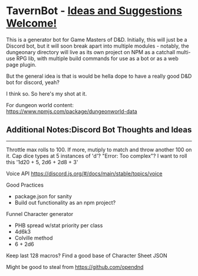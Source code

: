 # TavernBot - [Ideas and Suggestions Welcome!](https://github.com/JakeRunsDnD/tavernbot/issues)

This is a generator bot for Game Masters of D&D. Initially, this will just be a
Discord bot, but it will soon break apart into multiple modules - notably,
the dungeonary directory will live as its own project on NPM as a catchall
multi-use RPG lib, with multiple build commands for use as a bot or as
a web page plugin.

But the general idea is that is would be hella dope to have a really good D&D bot for discord, yeah?

I think so. So here's my shot at it.

For dungeon world content:
https://www.npmjs.com/package/dungeonworld-data


## Additional Notes:Discord Bot Thoughts and Ideas
---
Throttle max rolls to 100. If more, mutiply to match and throw another 100 on it.
Cap dice types at 5 instances of 'd'? "Error: Too complex"?
I want to roll this '1d20 + 5, 2d6 + 2d8 + 3'

Voice API https://discord.js.org/#/docs/main/stable/topics/voice

Good Practices
- package.json for sanity
- Build out functionality as an npm project?

Funnel Character generator
- PHB spread w/stat priority per class
- 4d6k3
- Colville method
- 6 + 2d6

Keep last 128 macros?
Find a good base of Character Sheet JSON

Might be good to steal from https://github.com/opendnd


